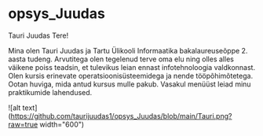 # opsys_Juudas

Tauri Juudas
Tere!

Mina olen Tauri Juudas ja Tartu Ülikooli Informaatika bakalaureuseõppe 2. aasta tudeng.
Arvutitega olen tegelenud terve oma elu ning olles alles väikene poiss teadsin, et tulevikus leian ennast infotehnoloogia valdkonnast. 
Olen kursis erinevate operatsioonisüsteemidega ja nende tööpõhimõtetega. Ootan huviga, mida antud kursus mulle pakub. 
Vasakul menüüst leiad minu praktikumide lahendused.

![alt text](https://github.com/taurijuudas1/opsys_Juudas/blob/main/Tauri.png?raw=true width="600")
